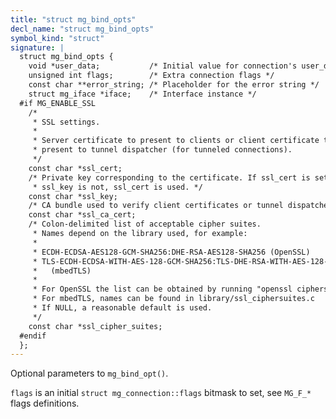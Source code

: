```yaml
---
title: "struct mg_bind_opts"
decl_name: "struct mg_bind_opts"
symbol_kind: "struct"
signature: |
  struct mg_bind_opts {
    void *user_data;           /* Initial value for connection's user_data */
    unsigned int flags;        /* Extra connection flags */
    const char **error_string; /* Placeholder for the error string */
    struct mg_iface *iface;    /* Interface instance */
  #if MG_ENABLE_SSL
    /*
     * SSL settings.
     *
     * Server certificate to present to clients or client certificate to
     * present to tunnel dispatcher (for tunneled connections).
     */
    const char *ssl_cert;
    /* Private key corresponding to the certificate. If ssl_cert is set but
     * ssl_key is not, ssl_cert is used. */
    const char *ssl_key;
    /* CA bundle used to verify client certificates or tunnel dispatchers. */
    const char *ssl_ca_cert;
    /* Colon-delimited list of acceptable cipher suites.
     * Names depend on the library used, for example:
     *
     * ECDH-ECDSA-AES128-GCM-SHA256:DHE-RSA-AES128-SHA256 (OpenSSL)
     * TLS-ECDH-ECDSA-WITH-AES-128-GCM-SHA256:TLS-DHE-RSA-WITH-AES-128-GCM-SHA256
     *   (mbedTLS)
     *
     * For OpenSSL the list can be obtained by running "openssl ciphers".
     * For mbedTLS, names can be found in library/ssl_ciphersuites.c
     * If NULL, a reasonable default is used.
     */
    const char *ssl_cipher_suites;
  #endif
  };
---
```


Optional parameters to `mg_bind_opt()`.

`flags` is an initial `struct mg_connection::flags` bitmask to set,
see `MG_F_*` flags definitions. 

